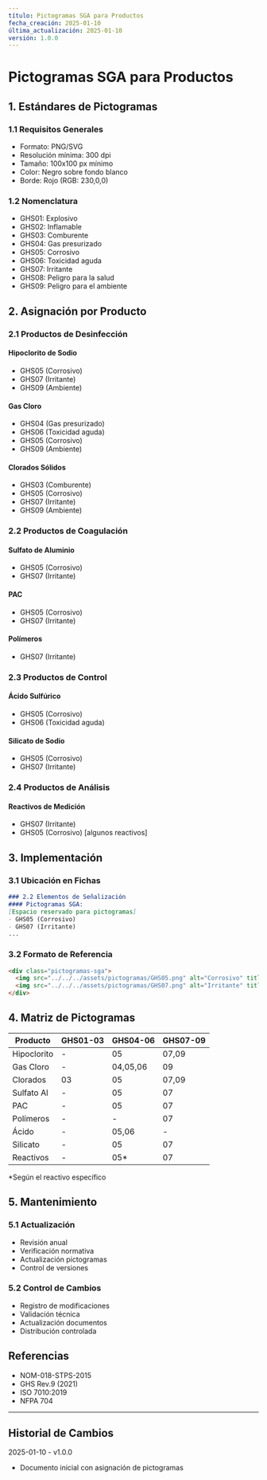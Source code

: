 ```yaml
---
título: Pictogramas SGA para Productos
fecha_creación: 2025-01-10
última_actualización: 2025-01-10
versión: 1.0.0
---
```


# Pictogramas SGA para Productos

## 1. Estándares de Pictogramas

### 1.1 Requisitos Generales
- Formato: PNG/SVG
- Resolución mínima: 300 dpi
- Tamaño: 100x100 px mínimo
- Color: Negro sobre fondo blanco
- Borde: Rojo (RGB: 230,0,0)

### 1.2 Nomenclatura
- GHS01: Explosivo
- GHS02: Inflamable
- GHS03: Comburente
- GHS04: Gas presurizado
- GHS05: Corrosivo
- GHS06: Toxicidad aguda
- GHS07: Irritante
- GHS08: Peligro para la salud
- GHS09: Peligro para el ambiente

## 2. Asignación por Producto

### 2.1 Productos de Desinfección
#### Hipoclorito de Sodio
- GHS05 (Corrosivo)
- GHS07 (Irritante)
- GHS09 (Ambiente)

#### Gas Cloro
- GHS04 (Gas presurizado)
- GHS06 (Toxicidad aguda)
- GHS05 (Corrosivo)
- GHS09 (Ambiente)

#### Clorados Sólidos
- GHS03 (Comburente)
- GHS05 (Corrosivo)
- GHS07 (Irritante)
- GHS09 (Ambiente)

### 2.2 Productos de Coagulación
#### Sulfato de Aluminio
- GHS05 (Corrosivo)
- GHS07 (Irritante)

#### PAC
- GHS05 (Corrosivo)
- GHS07 (Irritante)

#### Polímeros
- GHS07 (Irritante)

### 2.3 Productos de Control
#### Ácido Sulfúrico
- GHS05 (Corrosivo)
- GHS06 (Toxicidad aguda)

#### Silicato de Sodio
- GHS05 (Corrosivo)
- GHS07 (Irritante)

### 2.4 Productos de Análisis
#### Reactivos de Medición
- GHS07 (Irritante)
- GHS05 (Corrosivo) [algunos reactivos]

## 3. Implementación

### 3.1 Ubicación en Fichas
```markdown
### 2.2 Elementos de Señalización
#### Pictogramas SGA:
[Espacio reservado para pictogramas]
- GHS05 (Corrosivo)
- GHS07 (Irritante)
...
```

### 3.2 Formato de Referencia
```html
<div class="pictogramas-sga">
  <img src="../../../assets/pictogramas/GHS05.png" alt="Corrosivo" title="GHS05 - Corrosivo">
  <img src="../../../assets/pictogramas/GHS07.png" alt="Irritante" title="GHS07 - Irritante">
</div>
```

## 4. Matriz de Pictogramas

| Producto | GHS01-03 | GHS04-06 | GHS07-09 |
|----------|----------|----------|-----------|
| Hipoclorito | - | 05 | 07,09 |
| Gas Cloro | - | 04,05,06 | 09 |
| Clorados | 03 | 05 | 07,09 |
| Sulfato Al | - | 05 | 07 |
| PAC | - | 05 | 07 |
| Polímeros | - | - | 07 |
| Ácido | - | 05,06 | - |
| Silicato | - | 05 | 07 |
| Reactivos | - | 05* | 07 |

*Según el reactivo específico

## 5. Mantenimiento

### 5.1 Actualización
- Revisión anual
- Verificación normativa
- Actualización pictogramas
- Control de versiones

### 5.2 Control de Cambios
- Registro de modificaciones
- Validación técnica
- Actualización documentos
- Distribución controlada

## Referencias
- NOM-018-STPS-2015
- GHS Rev.9 (2021)
- ISO 7010:2019
- NFPA 704

---
## Historial de Cambios
2025-01-10 - v1.0.0
- Documento inicial con asignación de pictogramas